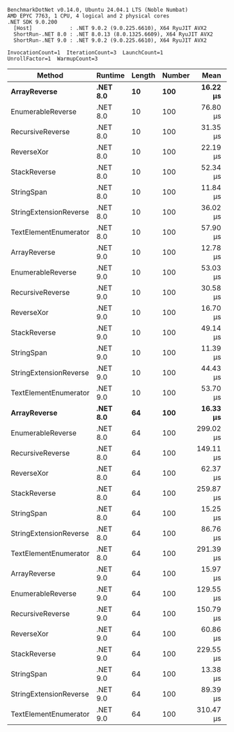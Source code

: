 ```

BenchmarkDotNet v0.14.0, Ubuntu 24.04.1 LTS (Noble Numbat)
AMD EPYC 7763, 1 CPU, 4 logical and 2 physical cores
.NET SDK 9.0.200
  [Host]            : .NET 9.0.2 (9.0.225.6610), X64 RyuJIT AVX2
  ShortRun-.NET 8.0 : .NET 8.0.13 (8.0.1325.6609), X64 RyuJIT AVX2
  ShortRun-.NET 9.0 : .NET 9.0.2 (9.0.225.6610), X64 RyuJIT AVX2

InvocationCount=1  IterationCount=3  LaunchCount=1  
UnrollFactor=1  WarmupCount=3  

```
| Method                 | Runtime  | Length | Number | Mean      | Error     | StdDev    | Median     | Min        | Max       | Allocated |
|----------------------- |--------- |------- |------- |----------:|----------:|----------:|-----------:|-----------:|----------:|----------:|
| **ArrayReverse**           | **.NET 8.0** | **10**     | **100**    |  **16.22 μs** | **176.51 μs** |  **9.675 μs** |  **10.740 μs** |  **10.529 μs** |  **27.39 μs** |  **10.09 KB** |
| EnumerableReverse      | .NET 8.0 | 10     | 100    |  76.80 μs | 370.64 μs | 20.316 μs |  67.286 μs |  62.987 μs | 100.13 μs |  25.72 KB |
| RecursiveReverse       | .NET 8.0 | 10     | 100    |  31.35 μs | 248.69 μs | 13.631 μs |  25.918 μs |  21.269 μs |  46.86 μs |  33.53 KB |
| ReverseXor             | .NET 8.0 | 10     | 100    |  22.19 μs | 323.60 μs | 17.738 μs |  14.057 μs |   9.969 μs |  42.53 μs |  10.09 KB |
| StackReverse           | .NET 8.0 | 10     | 100    |  52.34 μs | 250.79 μs | 13.747 μs |  44.463 μs |  44.353 μs |  68.22 μs |  31.19 KB |
| StringSpan             | .NET 8.0 | 10     | 100    |  11.84 μs | 161.77 μs |  8.867 μs |   6.823 μs |   6.622 μs |  22.08 μs |   5.41 KB |
| StringExtensionReverse | .NET 8.0 | 10     | 100    |  36.02 μs | 297.07 μs | 16.283 μs |  26.906 μs |  26.334 μs |  54.82 μs |  28.84 KB |
| TextElementEnumerator  | .NET 8.0 | 10     | 100    |  57.90 μs |  46.85 μs |  2.568 μs |  57.028 μs |  55.886 μs |  60.79 μs |  10.09 KB |
| ArrayReverse           | .NET 9.0 | 10     | 100    |  12.78 μs | 135.24 μs |  7.413 μs |  11.071 μs |   6.371 μs |  20.90 μs |   9.81 KB |
| EnumerableReverse      | .NET 9.0 | 10     | 100    |  53.03 μs | 256.24 μs | 14.045 μs |  56.075 μs |  37.711 μs |  65.30 μs |  17.91 KB |
| RecursiveReverse       | .NET 9.0 | 10     | 100    |  30.58 μs | 262.21 μs | 14.373 μs |  24.907 μs |  19.917 μs |  46.93 μs |  33.25 KB |
| ReverseXor             | .NET 9.0 | 10     | 100    |  16.70 μs | 158.55 μs |  8.691 μs |  13.630 μs |   9.954 μs |  26.50 μs |  10.09 KB |
| StackReverse           | .NET 9.0 | 10     | 100    |  49.14 μs | 263.29 μs | 14.432 μs |  41.307 μs |  40.316 μs |  65.79 μs |  31.19 KB |
| StringSpan             | .NET 9.0 | 10     | 100    |  11.39 μs | 155.50 μs |  8.523 μs |   6.522 μs |   6.412 μs |  21.23 μs |   5.41 KB |
| StringExtensionReverse | .NET 9.0 | 10     | 100    |  44.43 μs | 247.46 μs | 13.564 μs |  40.416 μs |  33.333 μs |  59.55 μs |  17.91 KB |
| TextElementEnumerator  | .NET 9.0 | 10     | 100    |  53.70 μs |  83.90 μs |  4.599 μs |  53.641 μs |  49.133 μs |  58.33 μs |  10.09 KB |
| **ArrayReverse**           | **.NET 8.0** | **64**     | **100**    |  **16.33 μs** | **268.59 μs** | **14.722 μs** |   **7.989 μs** |   **7.670 μs** |  **33.33 μs** |  **30.41 KB** |
| EnumerableReverse      | .NET 8.0 | 64     | 100    | 299.02 μs | 268.61 μs | 14.724 μs | 297.529 μs | 285.096 μs | 314.43 μs |  59.31 KB |
| RecursiveReverse       | .NET 8.0 | 64     | 100    | 149.11 μs |  12.81 μs |  0.702 μs | 149.460 μs | 148.297 μs | 149.56 μs | 560.88 KB |
| ReverseXor             | .NET 8.0 | 64     | 100    |  62.37 μs | 244.91 μs | 13.425 μs |  59.812 μs |  50.414 μs |  76.89 μs |  30.41 KB |
| StackReverse           | .NET 8.0 | 64     | 100    | 259.87 μs | 728.72 μs | 39.944 μs | 261.781 μs | 219.011 μs | 298.83 μs |  88.22 KB |
| StringSpan             | .NET 8.0 | 64     | 100    |  15.25 μs | 254.66 μs | 13.959 μs |   7.404 μs |   6.984 μs |  31.37 μs |  15.56 KB |
| StringExtensionReverse | .NET 8.0 | 64     | 100    |  86.76 μs | 532.95 μs | 29.213 μs |  74.409 μs |  65.745 μs | 120.12 μs |  68.69 KB |
| TextElementEnumerator  | .NET 8.0 | 64     | 100    | 291.39 μs | 150.51 μs |  8.250 μs | 295.243 μs | 281.918 μs | 297.01 μs |  20.25 KB |
| ArrayReverse           | .NET 9.0 | 64     | 100    |  15.97 μs | 258.23 μs | 14.154 μs |   7.895 μs |   7.694 μs |  32.31 μs |  30.41 KB |
| EnumerableReverse      | .NET 9.0 | 64     | 100    | 129.55 μs | 321.81 μs | 17.640 μs | 124.819 μs | 114.760 μs | 149.07 μs |  38.22 KB |
| RecursiveReverse       | .NET 9.0 | 64     | 100    | 150.79 μs | 192.94 μs | 10.576 μs | 145.333 μs | 144.050 μs | 162.98 μs | 560.88 KB |
| ReverseXor             | .NET 9.0 | 64     | 100    |  60.86 μs | 210.41 μs | 11.533 μs |  59.381 μs |  50.133 μs |  73.06 μs |  30.41 KB |
| StackReverse           | .NET 9.0 | 64     | 100    | 229.55 μs | 531.52 μs | 29.134 μs | 227.056 μs | 201.738 μs | 259.85 μs |  87.94 KB |
| StringSpan             | .NET 9.0 | 64     | 100    |  13.38 μs | 194.01 μs | 10.635 μs |   7.495 μs |   6.994 μs |  25.66 μs |  15.56 KB |
| StringExtensionReverse | .NET 9.0 | 64     | 100    |  89.39 μs | 330.23 μs | 18.101 μs |  80.371 μs |  77.565 μs | 110.23 μs |  38.22 KB |
| TextElementEnumerator  | .NET 9.0 | 64     | 100    | 310.47 μs |  35.22 μs |  1.930 μs | 309.982 μs | 308.830 μs | 312.60 μs |  19.97 KB |
